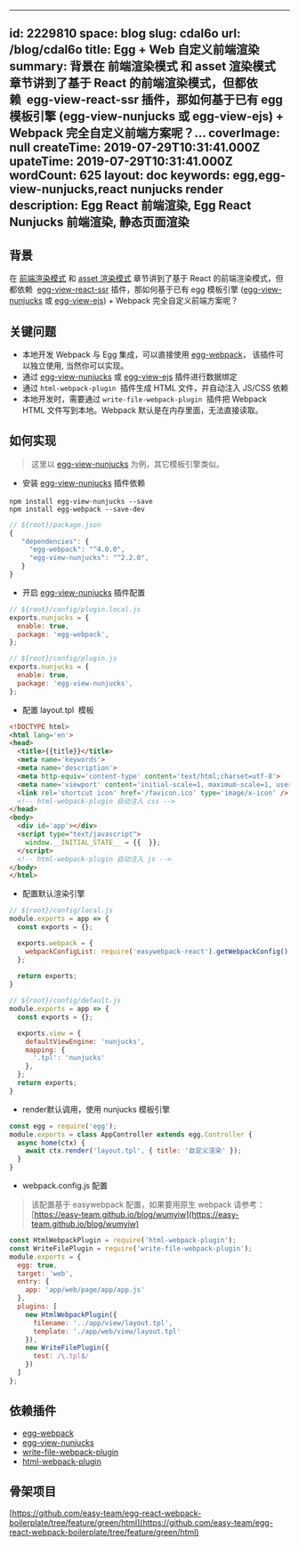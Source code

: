 
---
id: 2229810
space: blog
slug: cdal6o
url: /blog/cdal6o
title: Egg + Web 自定义前端渲染
summary: 背景在 前端渲染模式 和 asset 渲染模式 章节讲到了基于 React 的前端渲染模式，但都依赖  egg-view-react-ssr 插件，那如何基于已有 egg 模板引擎 (egg-view-nunjucks 或 egg-view-ejs) + Webpack 完全自定义前端方案呢？...
coverImage: null
createTime: 2019-07-29T10:31:41.000Z 
upateTime: 2019-07-29T10:31:41.000Z
wordCount: 625
layout: doc
keywords: egg,egg-view-nunjucks,react nunjucks render
description: Egg React 前端渲染, Egg React Nunjucks 前端渲染, 静态页面渲染
---

## 背景

在 [前端渲染模式](https://easy-team.github.io/egg-react/web) 和 [asset 渲染模式](https://easy-team.github.io/egg-react/web) 章节讲到了基于 React 的前端渲染模式，但都依赖  [egg-view-react-ssr](https://github.com/easy-team/egg-view-react-ssr) 插件，那如何基于已有 egg 模板引擎 ([egg-view-nunjucks](https://github.com/eggjs/egg-view-nunjucks) 或 [egg-view-ejs](https://github.com/eggjs/egg-view-ejs)) + Webpack 完全自定义前端方案呢？


## 关键问题

- 本地开发 Webpack 与 Egg 集成，可以直接使用 [egg-webpack](https://easy-team.github.io/blog/wumyiw)， 该插件可以独立使用, 当然你可以实现。
- 通过 [egg-view-nunjucks](https://github.com/eggjs/egg-view-nunjucks) 或 [egg-view-ejs](https://github.com/eggjs/egg-view-ejs) 插件进行数据绑定
- 通过 `html-webpack-plugin`  插件生成 HTML 文件，并自动注入 JS/CSS 依赖
- 本地开发时，需要通过 `write-file-webpack-plugin`  插件把 Webpack HTML 文件写到本地。Webpack 默认是在内存里面，无法直接读取。


## 如何实现

> 这里以 [egg-view-nunjucks](https://github.com/eggjs/egg-view-nunjucks) 为例，其它模板引擎类似。


- 安装 [egg-view-nunjucks](https://github.com/eggjs/egg-view-nunjucks) 插件依赖

`npm install egg-view-nunjucks --save` <br />`npm install egg-webpack --save-dev`

```javascript
// ${root}/package.json
{
   "dependencies": {
     "egg-webpack": "^4.0.0",
     "egg-view-nunjucks": "^2.2.0",
   }
}
```

- 开启 [egg-view-nunjucks](https://github.com/eggjs/egg-view-nunjucks) 插件配置<br />

```javascript
// ${root}/config/plugin.local.js
exports.nunjucks = {
  enable: true,
  package: 'egg-webpack',
};

// ${root}/config/plugin.js
exports.nunjucks = {
  enable: true,
  package: 'egg-view-nunjucks',
};
```

- 配置 layout.tpl  模板<br />

```html
<!DOCTYPE html>
<html lang='en'>
<head>
  <title>{{title}}</title>
  <meta name='keywords'>
  <meta name='description'>
  <meta http-equiv='content-type' content='text/html;charset=utf-8'>
  <meta name='viewport' content='initial-scale=1, maximum-scale=1, user-scalable=no, minimal-ui'>
  <link rel='shortcut icon' href='/favicon.ico' type='image/x-icon' />
  <!-- html-webpack-plugin 自动注入 css -->
</head>
<body>
  <div id='app'></div>
  <script type="text/javascript">
    window.__INITIAL_STATE__ = {{  }};
  </script>
  <!-- html-webpack-plugin 自动注入 js -->
</body>
</html>
```

- 配置默认渲染引擎

```javascript
// ${root}/config/local.js
module.exports = app => {
  const exports = {};

  exports.webpack = {
    webpackConfigList: require('easywebpack-react').getWebpackConfig()
  };
  
  return exports;
}

// ${root}/config/default.js
module.exports = app => {
  const exports = {};

  exports.view = {
    defaultViewEngine: 'nunjucks',
    mapping: {
      '.tpl': 'nunjucks'
    },
  };
  return exports;
}
```

- render默认调用，使用 nunjucks 模板引擎<br />

```javascript
const egg = require('egg');
module.exports = class AppController extends egg.Controller {
  async home(ctx) {
    await ctx.render('layout.tpl', { title: '自定义渲染' });
  }
}
```

- webpack.config.js 配置 
> 该配置基于 easywebpack 配置，如果要用原生 webpack 请参考：[https://easy-team.github.io/blog/wumyiw](https://easy-team.github.io/blog/wumyiw)


```javascript
const HtmlWebpackPlugin = require('html-webpack-plugin');
const WriteFilePlugin = require('write-file-webpack-plugin');
module.exports = {
  egg: true,
  target: 'web',
  entry: {
    app: 'app/web/page/app/app.js'
  },
  plugins: [
    new HtmlWebpackPlugin({
      filename: '../app/view/layout.tpl',
      template: './app/web/view/layout.tpl'
    }),
    new WriteFilePlugin({
      test: /\.tpl$/
    })
  ]
};
```


## 依赖插件

- [egg-webpack](https://easy-team.github.io/blog/wumyiw)
- [egg-view-nunjucks](https://github.com/eggjs/egg-view-nunjucks) 
- [write-file-webpack-plugin](https://github.com/gajus/write-file-webpack-plugin)
- [html-webpack-plugin](https://github.com/jantimon/html-webpack-plugin)


## 骨架项目

[https://github.com/easy-team/egg-react-webpack-boilerplate/tree/feature/green/html](https://github.com/easy-team/egg-react-webpack-boilerplate/tree/feature/green/html)




  
